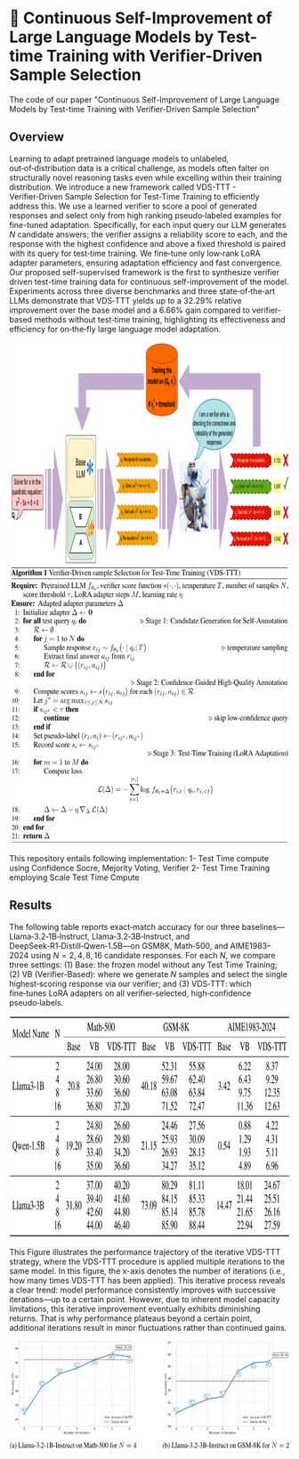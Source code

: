# 🚀 Continuous Self-Improvement of Large Language Models by Test-time Training with Verifier-Driven Sample Selection

The code of our paper "Continuous Self-Improvement of Large Language Models by Test-time Training with Verifier-Driven Sample Selection"

## Overview
Learning to adapt pretrained language models to unlabeled, out‑of‑distribution data is a critical challenge, as models often falter on structurally novel reasoning tasks even while excelling within their training distribution. We introduce a new framework called VDS-TTT - Verifier‑Driven Sample Selection for Test‑Time Training to efficiently address this. We use a learned verifier to score a pool of generated responses and select only from high ranking pseudo‑labeled examples for fine-tuned adaptation. Specifically, for each input query our LLM generates $N$ candidate answers; the verifier assigns a reliability score to each, and the response with the highest confidence and above a fixed threshold is paired with its query for test‑time training. We fine‑tune only low‑rank LoRA adapter parameters, ensuring adaptation efficiency and fast convergence. Our proposed self-supervised framework is the first to synthesize verifier driven test-time training data for continuous self-improvement of the model. Experiments across three diverse benchmarks and three state‑of‑the‑art LLMs demonstrate that VDS‑TTT yields up to a 32.29% relative improvement over the base model and a 6.66% gain compared to verifier-based methods without test‑time training, highlighting its effectiveness and efficiency for on‑the‑fly large language model adaptation.

<img src="./Imgs/framework.png" alt="drawing" width="1000" height="400"/>

<img src="./Imgs/algorithm.png" alt="drawing" width="600" height="500"/>

This repository entails following implementation:
1- Test Time compute using Confidence Socre, Mejority Voting, Verifier
2- Test Time Training employing Scale Test Time Cmpute
## Results
The following table reports exact‑match accuracy for our three baselines—Llama‑3.2‑1B‑Instruct, Llama‑3.2‑3B‑Instruct, and DeepSeek‑R1‑Distill‑Qwen‑1.5B—on GSM8K, Math‑500, and AIME1983–2024 using $N=2, 4, 8, 16$ candidate responses. For each $N$, we compare three settings: (1) Base: the frozen model without any Test Time Training; (2) VB (Verifier-Based): where we generate $N$ samples and select the single highest‑scoring response via our verifier; and (3) VDS‑TTT: which fine‑tunes LoRA adapters on all verifier‑selected, high‑confidence pseudo‑labels. 

<img src="./Imgs/table1.png" alt="drawing" width="600" height="400"/>

This Figure illustrates the performance trajectory of the iterative VDS-TTT strategy, where the VDS-TTT procedure is applied multiple iterations to the same model. In this figure, the x-axis denotes the number of iterations (i.e., how many times VDS-TTT has been applied). This iterative process reveals a clear trend: model performance consistently improves with successive iterations—up to a certain point. However, due to inherent model capacity limitations, this iterative improvement eventually exhibits diminishing returns. That is why performance plateaus beyond a certain point, additional iterations result in minor fluctuations rather than continued gains. 

<img src="./Imgs/TTT_TTC.png" alt="drawing" width="800" height="200"/>
